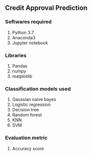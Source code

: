 
## Credit Approval Prediction
### Softwares required
1. Python 3.7
2. Anaconda3
3. Jupyter notebook


### Libraries
1. Pandas
2. numpy
3. matplotlib


### Classification models used
1. Gaussian naive bayes
2. Logistic regression 
3. Decision tree
4. Random forest
5. KNN
6. SVM

### Evaluation metric
1. Accuracy score
